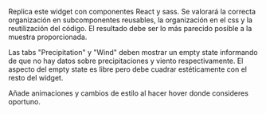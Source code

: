 Replica este widget con componentes React y sass. Se valorará la correcta organización en subcomponentes reusables, la organización en el css y la reutilización del código. El resultado debe ser lo más parecido posible a la muestra proporcionada.

Las tabs "Precipitation" y "Wind" deben mostrar un empty state informando de que no hay datos sobre precipitaciones y viento respectivamente. El aspecto del empty state es libre pero debe cuadrar estéticamente con el resto del widget.

Añade animaciones y cambios de estilo al hacer hover donde consideres oportuno.
